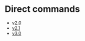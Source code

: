 # Direct commands

* [v2.0](https://raw.githubusercontent.com/wiki/luc-github/ESP3D/docs/Commands2_0.txt)
* [v2.1](https://raw.githubusercontent.com/wiki/luc-github/ESP3D/docs/Commands2_1.txt)
* [v3.0](https://raw.githubusercontent.com/wiki/luc-github/ESP3D/docs/Commands3.txt)
